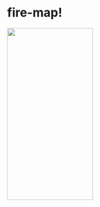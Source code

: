 # fire-map!
<img src="https://camo.githubusercontent.com/..." data-canonical-src="https://user-images.githubusercontent.com/74016134/184351488-d3a2dd6e-9247-41c7-8ffd-dc69299be31c.jpg" width="200" height="400" />

